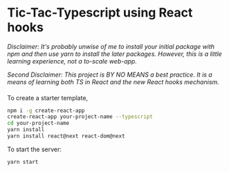 # Tic-Tac-Typescript using React hooks

*Disclaimer: It's probably unwise of me to install your initial package with npm and then use yarn to install the later packages. However, this is a little learning experience, not a to-scale web-app.*

*Second Disclaimer: This project is BY NO MEANS a best practice. It is a means of learning both TS in React and the new React hooks mechanism.*

####
To create a starter template,
```sh
npm i -g create-react-app
create-react-app your-project-name --typescript
cd your-project-name
yarn install
yarn install react@next react-dom@next
```

To start the server:
```sh
yarn start
```